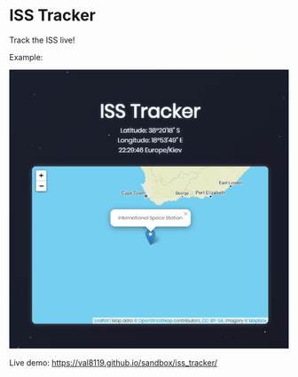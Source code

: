 # ISS Tracker
 Track the ISS live!
 
 Example:
 
 ![ISS Tracker example image](example_images/example.png)
 
 Live demo:
 https://val8119.github.io/sandbox/iss_tracker/
